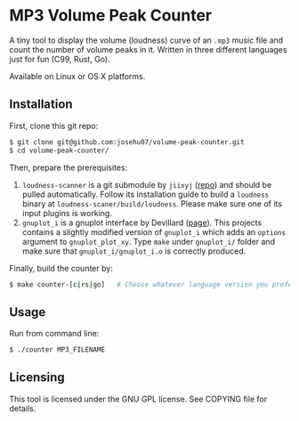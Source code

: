 # MP3 Volume Peak Counter

A tiny tool to display the volume (loudness) curve of an `.mp3` music file and count the number of volume peaks in it. Written in three different languages just for fun (C99, Rust, Go).

Available on Linux or OS X platforms.


## Installation

First, clone this git repo:

```bash
$ git clone git@github.com:josehu07/volume-peak-counter.git
$ cd volume-peak-counter/
```

Then, prepare the prerequisites:

1. `loudness-scanner` is a git submodule by `jiixyj` ([repo](https://github.com/jiixyj/loudness-scanner)) and should be pulled automatically. Follow its installation guide to build a `loudness` binary at `loudness-scaner/build/loudness`. Please make sure one of its input plugins is working.
2. `gnuplot_i` is a gnuplot interface by Devillard ([page](http://ndevilla.free.fr/gnuplot/gnuplot_i/)). This projects contains a slightly modified version of `gnuplot_i` which adds an `options` argument to `gnuplot_plot_xy`. Type `make` under `gnuplot_i/` folder and make sure that `gnuplot_i/gnuplot_i.o` is correctly produced.

Finally, build the counter by:

```bash
$ make counter-[c|rs|go]   # Choose whatever language version you prefer.
```


## Usage

Run from command line:

```bash
$ ./counter MP3_FILENAME
```


## Licensing

This tool is licensed under the GNU GPL license. See COPYING file for details.
